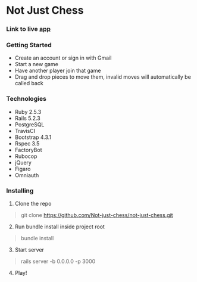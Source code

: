 # Not Just Chess

### Link to live [app](https://not-just-chess.herokuapp.com/)

### Getting Started
* Create an account or sign in with Gmail
* Start a new game
* Have another player join that game
* Drag and drop pieces to move them, invalid moves will automatically be called back

### Technologies
* Ruby 2.5.3
* Rails 5.2.3
* PostgreSQL
* TravisCI
* Bootstrap 4.3.1
* Rspec 3.5
* FactoryBot
* Rubocop
* jQuery
* Figaro
* Omniauth

### Installing

1. Clone the repo
> git clone https://github.com/Not-just-chess/not-just-chess.git
2. Run bundle install inside project root
> bundle install
3. Start server
> rails server -b 0.0.0.0 -p 3000
4. Play!
